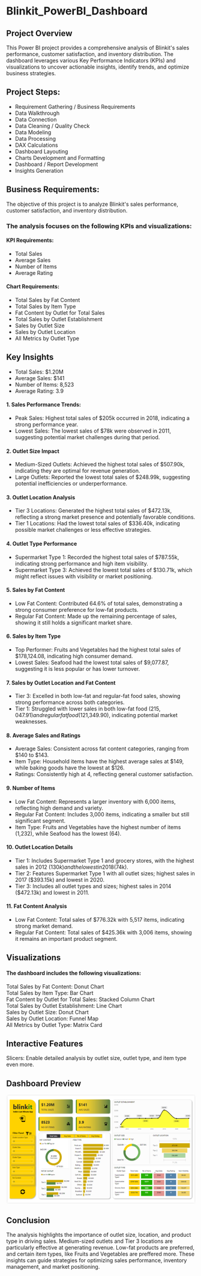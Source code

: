 # Blinkit_PowerBI_Dashboard
## Project Overview  

This Power BI project provides a comprehensive analysis of Blinkit's sales performance, customer satisfaction, and inventory distribution. The dashboard leverages various Key Performance Indicators (KPIs) and visualizations to uncover actionable insights, identify trends, and optimize business strategies.

## Project Steps:
- Requirement Gathering / Business Requirements
- Data Walkthrough
- Data Connection
- Data Cleaning / Quality Check
- Data Modeling
- Data Processing
- DAX Calculations
- Dashboard Layouting
- Charts Development and Formatting
- Dashboard / Report Development
- Insights Generation

## Business Requirements:
The objective of this project is to analyze Blinkit's sales performance, customer satisfaction, and inventory distribution. 

### The analysis focuses on the following KPIs and visualizations:

#### KPI Requirements:
- Total Sales
- Average Sales
- Number of Items
- Average Rating
  
#### Chart Requirements:
- Total Sales by Fat Content
- Total Sales by Item Type
- Fat Content by Outlet for Total Sales
- Total Sales by Outlet Establishment
- Sales by Outlet Size
- Sales by Outlet Location
- All Metrics by Outlet Type

## Key Insights  

- Total Sales: $1.20M
- Average Sales: $141
- Number of Items: 8,523
- Average Rating: 3.9
  
#### 1. Sales Performance Trends:
- Peak Sales: Highest total sales of $205k occurred in 2018, indicating a strong performance year.
- Lowest Sales: The lowest sales of $78k were observed in 2011, suggesting potential market challenges during that period.

#### 2. Outlet Size Impact  
- Medium-Sized Outlets: Achieved the highest total sales of $507.90k, indicating they are optimal for revenue generation.
- Large Outlets: Reported the lowest total sales of $248.99k, suggesting potential inefficiencies or underperformance.

#### 3. Outlet Location Analysis  
- Tier 3 Locations: Generated the highest total sales of $472.13k, reflecting a strong market presence and potentially favorable conditions.
- Tier 1 Locations: Had the lowest total sales of $336.40k, indicating possible market challenges or less effective strategies.

#### 4. Outlet Type Performance  
- Supermarket Type 1: Recorded the highest total sales of $787.55k, indicating strong performance and high item visibility.
- Supermarket Type 3: Achieved the lowest total sales of $130.71k, which might reflect issues with visibility or market positioning.  
#### 5. Sales by Fat Content  
- Low Fat Content: Contributed 64.6% of total sales, demonstrating a strong consumer preference for low-fat products.
- Regular Fat Content: Made up the remaining percentage of sales, showing it still holds a significant market share.
#### 6. Sales by Item Type  
- Top Performer: Fruits and Vegetables had the highest total sales of $178,124.08, indicating high consumer demand.
- Lowest Sales: Seafood had the lowest total sales of $9,077.87, suggesting it is less popular or has lower turnover.
#### 7. Sales by Outlet Location and Fat Content  
- Tier 3: Excelled in both low-fat and regular-fat food sales, showing strong performance across both categories.
- Tier 1: Struggled with lower sales in both low-fat food ($215,047.91) and regular fat food ($121,349.90), indicating potential market weaknesses.
#### 8. Average Sales and Ratings  
- Average Sales: Consistent across fat content categories, ranging from $140 to $143.
- Item Type: Household items have the highest average sales at $149, while baking goods have the lowest at $126.
- Ratings: Consistently high at 4, reflecting general customer satisfaction.
#### 9. Number of Items  
- Low Fat Content: Represents a larger inventory with 6,000 items, reflecting high demand and variety.
- Regular Fat Content: Includes 3,000 items, indicating a smaller but still significant segment.
- Item Type: Fruits and Vegetables have the highest number of items (1,232), while Seafood has the lowest (64).
#### 10. Outlet Location Details  
- Tier 1: Includes Supermarket Type 1 and grocery stores, with the highest sales in 2012 ($130k) and the lowest in 2018 ($74k).
- Tier 2: Features Supermarket Type 1 with all outlet sizes; highest sales in 2017 ($393.15k) and lowest in 2020.
- Tier 3: Includes all outlet types and sizes; highest sales in 2014 ($472.13k) and lowest in 2011.
#### 11. Fat Content Analysis  
- Low Fat Content: Total sales of $776.32k with 5,517 items, indicating strong market demand.
- Regular Fat Content: Total sales of $425.36k with 3,006 items, showing it remains an important product segment.

## Visualizations
#### The dashboard includes the following visualizations:

Total Sales by Fat Content: Donut Chart  
Total Sales by Item Type: Bar Chart  
Fat Content by Outlet for Total Sales: Stacked Column Chart  
Total Sales by Outlet Establishment: Line Chart  
Sales by Outlet Size: Donut Chart  
Sales by Outlet Location: Funnel Map  
All Metrics by Outlet Type: Matrix Card  

## Interactive Features
Slicers: Enable detailed analysis by outlet size, outlet type, and item type even more.

## Dashboard Preview
![This is how the dashboard looks like.](Dashboard_image.png)

## Conclusion
The analysis highlights the importance of outlet size, location, and product type in driving sales. Medium-sized outlets and Tier 3 locations are particularly effective at generating revenue. Low-fat products are preferred, and certain item types, like Fruits and Vegetables are preffered more. These insights can guide strategies for optimizing sales performance, inventory management, and market positioning.

